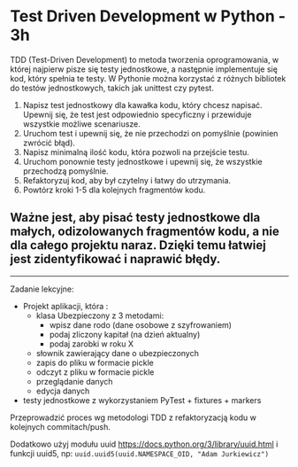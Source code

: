 # Test Driven Development w Python - 3h

TDD (Test-Driven Development) to metoda tworzenia oprogramowania, w której najpierw pisze się testy jednostkowe, a następnie implementuje się kod, który spełnia te testy. W Pythonie można korzystać z różnych bibliotek do testów jednostkowych, takich jak unittest czy pytest.

1. Napisz test jednostkowy dla kawałka kodu, który chcesz napisać. Upewnij się, że test jest odpowiednio specyficzny i przewiduje wszystkie możliwe scenariusze.
2. Uruchom test i upewnij się, że nie przechodzi on pomyślnie (powinien zwrócić błąd).
3. Napisz minimalną ilość kodu, która pozwoli na przejście testu.
4. Uruchom ponownie testy jednostkowe i upewnij się, że wszystkie przechodzą pomyślnie.
5. Refaktoryzuj kod, aby był czytelny i łatwy do utrzymania.
6. Powtórz kroki 1-5 dla kolejnych fragmentów kodu.


## Ważne jest, aby pisać testy jednostkowe dla małych, odizolowanych fragmentów kodu, a nie dla całego projektu naraz. Dzięki temu łatwiej jest zidentyfikować i naprawić błędy.

----

Zadanie lekcyjne:

* Projekt aplikacji, która :
  * klasa Ubezpieczony z 3 metodami: 
    - wpisz dane rodo (dane osobowe z szyfrowaniem)
    - podaj zliczony kapitał (na dzień aktualny)
    - podaj zarobki w roku X
  * słownik zawierający dane o ubezpieczonych
  * zapis do pliku w formacie pickle
  * odczyt z pliku w formacie pickle
  * przeglądanie danych
  * edycja danych
* testy jednostkowe z wykorzystaniem PyTest + fixtures + markers

Przeprowadzić proces wg metodologi TDD z refaktoryzacją kodu w kolejnych commitach/push.

Dodatkowo użyj modułu uuid https://docs.python.org/3/library/uuid.html i funkcji uuid5, np:
`uuid.uuid5(uuid.NAMESPACE_OID, "Adam Jurkiewicz")`

